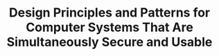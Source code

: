---
title: "Design Principles and Patterns for Computer Systems That Are Simultaneously Secure and Usable"
authors:
  - Simson L. Garfinkel
release: Dissertation, Massachusetts Institute of Technology, Cambridge 2005
categories:
  - Usable Security
keywords:
  - Thesis
  - Principles
  - Patterns
link: https://simson.net/thesis/
comment: >-
    In his PhD thesis, Garfinkel takes the view that there is no inherent conflict between security and user-friendliness in the development of systems and that synergies can be exploited in the (re-)design of the systems. In particular, he presents six principles and about 20 patterns that make it possible to better harmonize security and usability in the design of systems.
---